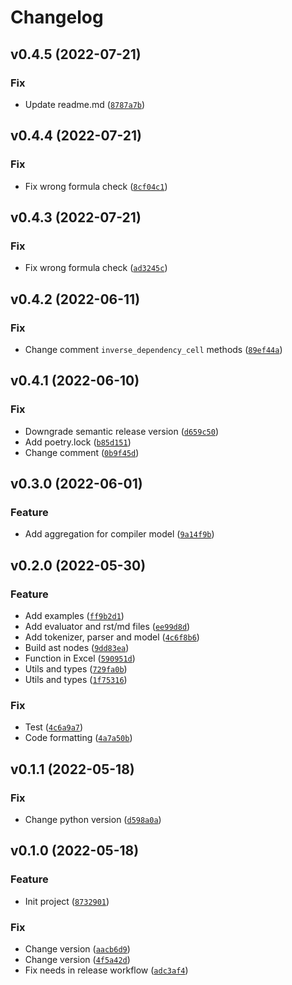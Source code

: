 # Changelog

<!--next-version-placeholder-->

## v0.4.5 (2022-07-21)
### Fix
* Update readme.md ([`8787a7b`](https://github.com/devind-team/xlsx_evaluate/commit/8787a7b3f16e78a71c0957bf3b96e673461caa67))

## v0.4.4 (2022-07-21)
### Fix
* Fix wrong formula check ([`8cf04c1`](https://github.com/devind-team/xlsx_evaluate/commit/8cf04c1bfca2af21c1857ebf26ab955e6a7e6e6c))

## v0.4.3 (2022-07-21)
### Fix
* Fix wrong formula check ([`ad3245c`](https://github.com/devind-team/xlsx_evaluate/commit/ad3245c7f917ba0204fd8b58189641cf6d28e1a8))

## v0.4.2 (2022-06-11)
### Fix
* Change comment `inverse_dependency_cell` methods ([`89ef44a`](https://github.com/devind-team/xlsx_evaluate/commit/89ef44ae1f8d064ccefe7dd417af2365a3022345))

## v0.4.1 (2022-06-10)
### Fix
* Downgrade semantic release version ([`d659c50`](https://github.com/devind-team/xlsx_evaluate/commit/d659c5091a3c09ac3b1427f0f3262cd52dbf4a2a))
* Add poetry.lock ([`b85d151`](https://github.com/devind-team/xlsx_evaluate/commit/b85d15136e5ce6555f2caa33dcb04c46adb6ff81))
* Change comment ([`0b9f45d`](https://github.com/devind-team/xlsx_evaluate/commit/0b9f45de0197287da0b7f21d0d02ea5149e1de1a))

## v0.3.0 (2022-06-01)
### Feature
* Add aggregation for compiler model ([`9a14f9b`](https://github.com/devind-team/xlsx_evaluate/commit/9a14f9bdd20bcebc1c2cd5c55be649fd35454042))

## v0.2.0 (2022-05-30)
### Feature
* Add examples ([`ff9b2d1`](https://github.com/devind-team/xlsx_evaluate/commit/ff9b2d14b02cb6d08f14b744c110aba6f79b79bb))
* Add evaluator and rst/md files ([`ee99d8d`](https://github.com/devind-team/xlsx_evaluate/commit/ee99d8d89deb9d4a0f7edea77e56719f0d00dd7c))
* Add tokenizer, parser and model ([`4c6f8b6`](https://github.com/devind-team/xlsx_evaluate/commit/4c6f8b62717e987789d52f0c724cfbd1023efca2))
* Build ast nodes ([`9dd83ea`](https://github.com/devind-team/xlsx_evaluate/commit/9dd83eae96c43466b3254118befcfb4739c45160))
* Function in Excel ([`590951d`](https://github.com/devind-team/xlsx_evaluate/commit/590951d13fa60f0f5c2e8312c0f5ceace8efa703))
* Utils and types ([`729fa0b`](https://github.com/devind-team/xlsx_evaluate/commit/729fa0b10f305acd95791f1e375d07b756aed284))
* Utils and types ([`1f75316`](https://github.com/devind-team/xlsx_evaluate/commit/1f753169b51670c120f397f7dec6394759754280))

### Fix
* Test ([`4c6a9a7`](https://github.com/devind-team/xlsx_evaluate/commit/4c6a9a72c39e94474c23c7324c4a1dcf99c14514))
* Code formatting ([`4a7a50b`](https://github.com/devind-team/xlsx_evaluate/commit/4a7a50b18902b4019ccd2c6eecfdf633399a274b))

## v0.1.1 (2022-05-18)
### Fix
* Change python version ([`d598a0a`](https://github.com/devind-team/xlsx_evaluate/commit/d598a0ad77fd3f8c30668427af58dea47c3ed5a7))

## v0.1.0 (2022-05-18)
### Feature
* Init project ([`8732901`](https://github.com/devind-team/xlsx_evaluate/commit/87329015a1788c79f98fcbc59b1a26a6a0c3ff9f))

### Fix
* Change version ([`aacb6d9`](https://github.com/devind-team/xlsx_evaluate/commit/aacb6d98cecc8f2bff915d44b0fa21033c171e7d))
* Change version ([`4f5a42d`](https://github.com/devind-team/xlsx_evaluate/commit/4f5a42df779e191f41e296b6a6381b340eace8e9))
* Fix needs in release workflow ([`adc3af4`](https://github.com/devind-team/xlsx_evaluate/commit/adc3af4439683099ca15e5f36656df62d89ab21f))
